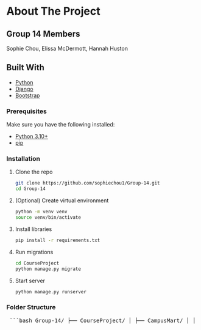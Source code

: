 # About The Project

## Group 14 Members
Sophie Chou, Elissa McDermott, Hannah Huston

## Built With
* [Python](https://www.python.org/)
* [Django](https://www.djangoproject.com/)
* [Bootstrap](https://getbootstrap.com)

### Prerequisites
Make sure you have the following installed:
* [Python 3.10+](https://www.python.org/downloads/)
* [pip](https://pip.pypa.io/en/stable/installation/)

### Installation
1. Clone the repo
   ```sh
   git clone https://github.com/sophiechou1/Group-14.git
   cd Group-14
   ```
2. (Optional) Create virtual environment
   ```sh
   python -m venv venv
   source venv/bin/activate
   ```
3. Install libraries
   ```sh
   pip install -r requirements.txt
   ```
4. Run migrations
   ```sh
   cd CourseProject
   python manage.py migrate
   ```
6.  Start server
    ```sh
    python manage.py runserver
    ```

### Folder Structure
<pre> ```bash Group-14/ ├── CourseProject/ │ ├── CampusMart/ │ │ ├── templates/ │ ├── manage.py │ ├── db.sqlite3 ├── README.md ├── CONTRIBUTIONS.md └── requirements.txt ``` </pre>
